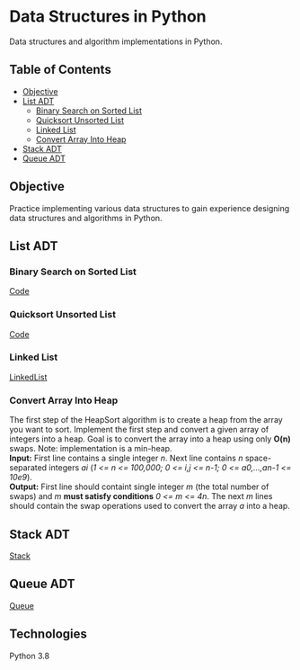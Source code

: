 # Data Structures in Python
Data structures and algorithm implementations in Python.

## Table of Contents
* [Objective](#objective)
* [List ADT](#list-adt)
  - [Binary Search on Sorted List](#binary-search-on-sorted-list)
  - [Quicksort Unsorted List](#quicksort-unsorted-list)
  - [Linked List](#linked-list)
  - [Convert Array Into Heap](#convert-array-into-heap)
* [Stack ADT](#stack-adt)
* [Queue ADT](#queue-adt)


## Objective
Practice implementing various data structures to gain experience designing data structures and algorithms in Python.

## List ADT

### Binary Search on Sorted List
[Code](binarysearch.py "binarysearch.py")

### Quicksort Unsorted List
[Code](quicksort.py "quicksort.py")

### Linked List
[LinkedList](linkedlist.py "linkedlist.py")

### Convert Array Into Heap
The first step of the HeapSort algorithm is to create a heap from the array you want to sort. Implement the first step and convert a given array of integers into a heap. Goal is to convert the array into a heap using only **O(n)** swaps. Note: implementation is a min-heap.  
**Input:** First line contains a single integer _n_. Next line contains _n_ space-separated integers _ai_ (_1 <= n <= 100,000; 0 <= i,j <= n-1; 0 <= a0,...,an-1 <= 10e9_).  
**Output:** First line should containt single integer _m_ (the total number of swaps) and _m_ **must satisfy conditions** _0 <= m <= 4n_. The next _m_ lines should contain the swap operations used to convert the array _a_ into a heap.


## Stack ADT
[Stack](stack.py "stack.py")

## Queue ADT
[Queue](queue.py "queue.py")

## Technologies
Python 3.8